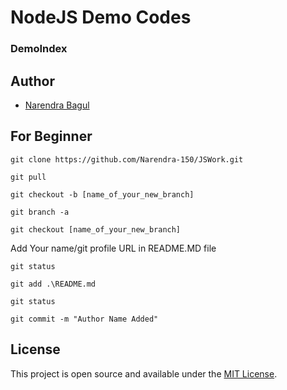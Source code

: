 # NodeJS Demo Codes


### DemoIndex



## Author

- [Narendra Bagul](https://github.com/Narendra-150)


## For Beginner 
```git clone https://github.com/Narendra-150/JSWork.git```

```git pull```

```git checkout -b [name_of_your_new_branch]```

```git branch -a```

```git checkout [name_of_your_new_branch]```

Add Your name/git profile URL in README.MD file

```git status```

```git add .\README.md```

```git status```

```git commit -m "Author Name Added"```




## License

This project is open source and available under the [MIT License](LICENSE).
